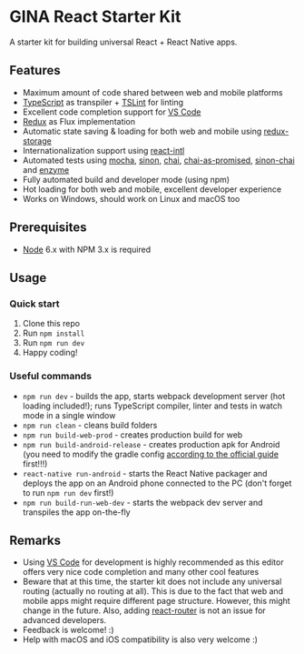 # GINA React Starter Kit
A starter kit for building universal React + React Native apps.

## Features
* Maximum amount of code shared between web and mobile platforms
* [TypeScript](https://github.com/Microsoft/TypeScript) as transpiler + [TSLint](https://palantir.github.io/tslint/) for linting
* Excellent code completion support for [VS Code](https://code.visualstudio.com/)
* [Redux](https://github.com/reactjs/redux) as Flux implementation
* Automatic state saving & loading for both web and mobile using [redux-storage](https://github.com/michaelcontento/redux-storage)
* Internationalization support using [react-intl](https://github.com/yahoo/react-intl/)
* Automated tests using [mocha](https://mochajs.org), [sinon](http://sinonjs.org/), [chai](http://chaijs.com/), [chai-as-promised](https://github.com/domenic/chai-as-promised), [sinon-chai](https://github.com/domenic/sinon-chai) and [enzyme](https://github.com/airbnb/enzyme)
* Fully automated build and developer mode (using npm)
* Hot loading for both web and mobile, excellent developer experience
* Works on Windows, should work on Linux and macOS too

## Prerequisites
* [Node](https://nodejs.org/en/) 6.x with NPM 3.x is required

## Usage
### Quick start
1. Clone this repo
2. Run `npm install`
3. Run `npm run dev`
4. Happy coding!

### Useful commands
* `npm run dev` - builds the app, starts webpack development server (hot loading included!); runs TypeScript compiler, linter and tests in watch mode in a single window
* `npm run clean` - cleans build folders
* `npm run build-web-prod` - creates production build for web
* `npm run build-android-release` - creates production apk for Android (you need to modify the gradle config [according to the official guide](https://facebook.github.io/react-native/docs/signed-apk-android.html) first!!!)
* `react-native run-android` - starts the React Native packager and deploys the app on an Android phone connected to the PC (don't forget to run `npm run dev` first!)
* `npm run build-run-web-dev` - starts the webpack dev server and transpiles the app on-the-fly

## Remarks
* Using [VS Code](https://code.visualstudio.com/) for development is highly recommended as this editor offers very nice code completion and many other cool features
* Beware that at this time, the starter kit does not include any universal routing (actually no routing at all). This is due to the fact that web and mobile apps might require different page structure. However, this might change in the future. Also, adding [react-router](https://github.com/reactjs/react-router) is not an issue for advanced developers.
* Feedback is welcome! :)
* Help with macOS and iOS compatibility is also very welcome :)
